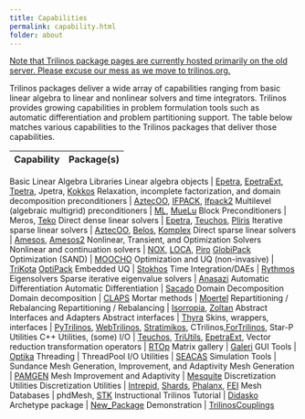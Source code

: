 ```yaml
---
title: Capabilities
permalink: capability.html
folder: about
---
```


<span style="text-decoration: underline;">Note that Trilinos package pages are currently hosted primarily on the old server. Please excuse our mess as we move to trilinos.org.</span>

Trilinos packages deliver a wide array of capabilities ranging from basic linear algebra to linear and nonlinear solvers and time integrators. Trilinos provides growing capabilities in problem formulation tools such as automatic differentiation and problem partitioning support. The table below matches various capabilities to the Trilinos packages that deliver those capabilities.

Capability | Package(s)
------ | ------
Basic Linear Algebra Libraries
Linear algebra objects | [Epetra](http://trilinos.org/packages/epetra/), [EpetraExt](http://trilinos.org/packages/epetraext/), [Tpetra](http://trilinos.org/packages/tpetra/), Jpetra, [Kokkos](http://trilinos.org/packages/kokkos/)
Relaxation, incomplete factorization, and domain decomposition preconditioners | [AztecOO](http://trilinos.org/packages/aztecoo/), [IFPACK](http://trilinos.org/packages/ifpack/), [Ifpack2](http://trilinos.org/packages/ifpack2/)
Multilevel (algebraic multigrid) preconditioners | [ML](http://trilinos.org/packages/ml/), [MueLu](http://trilinos.org/packages/muelu/ "MueLu")
Block Preconditioners | Meros, [Teko](http://trilinos.org/packages/teko/)
Direct dense linear solvers | [Epetra](http://trilinos.org/packages/epetra/), [Teuchos](http://trilinos.org/packages/teuchos/), [Pliris](http://trilinos.org/packages/pliris/)
Iterative sparse linear solvers | [AztecOO](http://trilinos.org/packages/aztecoo/), [Belos](http://trilinos.org/packages/belos/), [Komplex](http://trilinos.org/packages/komplex/)
Direct sparse linear solvers | [Amesos](http://trilinos.org/packages/amesos/), [Amesos2](http://trilinos.org/packages/amesos2/ "Amesos2")
Nonlinear, Transient, and Optimization Solvers
Nonlinear and continuation solvers | [NOX](http://trilinos.org/packages/nox/), [LOCA](http://trilinos.org/packages/nox-and-loca/), [Piro](http://trilinos.org/packages/piro/) [GlobiPack](http://trilinos.org/packages/globipack/)
Optimization (SAND) | [MOOCHO](http://trilinos.org/packages/moocho/)
Optimization and UQ (non-invasive) | [TriKota](http://trilinos.org/packages/trikota/) [OptiPack](http://trilinos.org/packages/optipack/)
Embedded UQ | [Stokhos](http://trilinos.org/packages/stokhos/)
Time Integration/DAEs | [Rythmos](http://trilinos.org/packages/rythmos/)
Eigensolvers
Sparse iterative eigenvalue solvers | [Anasazi](http://trilinos.org/packages/anasazi/)
Automatic Differentiation
Automatic Differentiation | [Sacado](http://trilinos.org/packages/sacado/)
Domain Decomposition
Domain decomposition | [CLAPS](http://trilinos.org/packages/claps/)
Mortar methods | [Moertel](http://trilinos.org/packages/moertel/)
Repartitioning / Rebalancing
Repartitioning / Rebalancing | [Isorropia](http://trilinos.org/packages/isorropia/), [Zoltan](http://trilinos.org/packages/zoltan/)
Abstract Interfaces and Adapters
Abstract interfaces | [Thyra](http://trilinos.org/packages/thyra/)
Skins, wrappers, interfaces | [PyTrilinos](http://trilinos.org/packages/pytrilinos/), [WebTrilinos](http://trilinos.org/packages/webtrilinos/), [Stratimikos](http://trilinos.org/packages/stratimikos/), CTrilinos,[ForTrilinos](http://trilinos.org/packages/fortrilinos/), Star-P
Utilities
C++ Utilities, (some) I/O | [Teuchos](http://trilinos.org/packages/teuchos/), [TriUtils](http://trilinos.org/packages/triutils/), [EpetraExt](http://trilinos.org/packages/epetraext/),
Vector reduction transformation operators | [RTOp](http://trilinos.org/packages/rtop/)
Matrix gallery | [Galeri](http://trilinos.org/packages/galeri/)
GUI Tools | [Optika](http://trilinos.org/packages/optika/)
Threading | ThreadPool
I/O Utilities | [SEACAS](http://trilinos.org/packages/seacas/)
Simulation Tools | Sundance
Mesh Generation, Improvement, and Adaptivity
Mesh Generation | [PAMGEN](http://trilinos.org/packages/pamgen/)
Mesh Improvement and Adaptivity | [Mesquite](http://trilinos.org/packages/mesquite/)
Discretization Utilities
Discretization Utilities | [Intrepid](http://trilinos.org/packages/intrepid/), [Shards](http://trilinos.org/packages/shards/), [Phalanx](http://trilinos.org/packages/phalanx/), [FEI](http://trilinos.org/packages/fei/)
Mesh Databases | phdMesh, [STK](http://trilinos.org/packages/stk)
Instructional
Trilinos Tutorial | [Didasko](http://trilinos.org/packages/didasko/)
Archetype package | [New_Package](http://trilinos.org/packages/new-package/)
Demonstration | [TrilinosCouplings](http://trilinos.org/packages/trilinos-couplings/)
